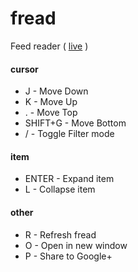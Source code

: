 # fread
Feed reader ( [live](http://diewland.github.io/fread) )

#### cursor

* J - Move Down
* K - Move Up
* . - Move Top
* SHIFT+G - Move Bottom
* / - Toggle Filter mode

#### item

* ENTER - Expand item
* L - Collapse item
 
#### other

* R - Refresh fread
* O - Open in new window
* P - Share to Google+
